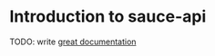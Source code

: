 # Introduction to sauce-api

TODO: write [great documentation](http://jacobian.org/writing/great-documentation/what-to-write/)
